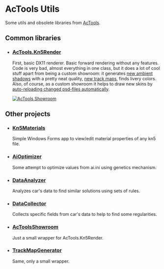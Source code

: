 # AcTools Utils

Some utils and obsolete libraries from [AcTools](https://github.com/gro-ove/actools/).

## Common libraries

- ### [AcTools.Kn5Render](https://github.com/gro-ove/actools-utils/tree/master/AcTools.Kn5Render)
    First, basic DX11 renderer. Basic forward rendering without any features. Code is very bad, almost everything in one class, but it does a lot of cool stuff apart from being a custom showroom: it generates [new ambient shadows](http://i.imgur.com/i4vsn0M.png) with a pretty neat quality, [new track maps](https://i2.wp.com/i.imgur.com/mjnn0Rr.png), finds livery colors. Also, of course, as a custom showroom it helps to draw new skins by [auto-reloading changed psd-files automatically](https://www.youtube.com/watch?v=-pGj1zKXgY0).

    [![AcTools Showroom](https://ascobash.files.wordpress.com/2015/10/uzmhnps.png?w=320)](https://ascobash.files.wordpress.com/2015/10/uzmhnps.png)
    
## Other projects

- ### [Kn5Materials](https://github.com/gro-ove/actools-utils/tree/master/Kn5Materials)
    Simple Windows Forms app to view/edit material properties of any kn5 file.

- ### [AiOptimizer](https://github.com/gro-ove/actools-utils/tree/master/AiOptimizer)
    Some attempt to optimize values from ai.ini using genetics mechanism.

- ### [DataAnalyzer](https://github.com/gro-ove/actools-utils/tree/master/DataAnalyzer)
    Analyzes car's data to find similar solutions using sets of rules.

- ### [DataCollector](https://github.com/gro-ove/actools-utils/tree/master/DataCollector)
    Collects specific fields from car's data to help to find some regularities.

- ### [AcToolsShowroom](https://github.com/gro-ove/actools-utils/tree/master/AcToolsShowroom)
    Just a small wrapper for AcTools.Kn5Render.

- ### [TrackMapGenerator](https://github.com/gro-ove/actools-utils/tree/master/TrackMapGenerator)
    Same, only a small wrapper.
